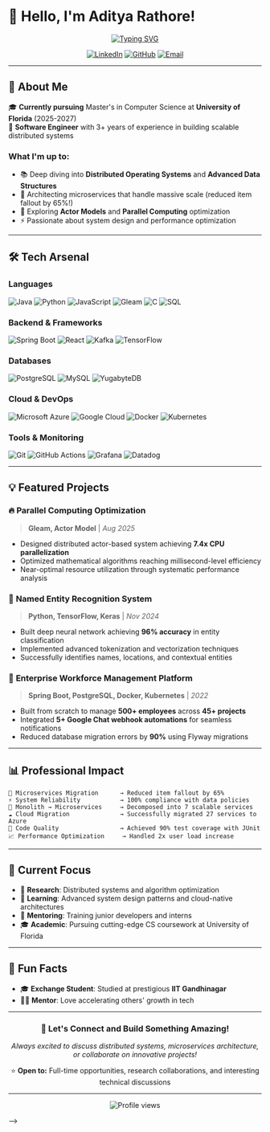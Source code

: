 # 👋 Hello, I'm Aditya Rathore! 

<p align="center">
  <a href="https://github.com/DenverCoder1/readme-typing-svg">
    <img src="https://readme-typing-svg.herokuapp.com?font=Fira+Code&color=00D4AA&size=28&center=true&vCenter=true&width=700&height=100&lines=Software+Engineer;MS+Computer+Science+%40+UF;Distributed+Systems+Enthusiast;Building+Scalable+Microservices" alt="Typing SVG" />
  </a>
</p>

<div align="center">
  
  [![LinkedIn](https://img.shields.io/badge/LinkedIn-0077B5?style=for-the-badge&logo=linkedin&logoColor=white)](https://linkedin.com/in/adityarathore20)
  [![GitHub](https://img.shields.io/badge/GitHub-181717?style=for-the-badge&logo=github&logoColor=white)](https://github.com/aditya-rathore15)
  [![Email](https://img.shields.io/badge/Email-D14836?style=for-the-badge&logo=gmail&logoColor=white)](mailto:rathoreaditya.work@gmail.com)

</div>

---

## 🚀 About Me

🎓 **Currently pursuing** Master's in Computer Science at **University of Florida** (2025-2027)  
💼 **Software Engineer** with 3+ years of experience in building scalable distributed systems  

### What I'm up to:
- 📚 Deep diving into **Distributed Operating Systems** and **Advanced Data Structures**
- 🔧 Architecting microservices that handle massive scale (reduced item fallout by 65%!)  
- 🌱 Exploring **Actor Models** and **Parallel Computing** optimization
- ⚡ Passionate about system design and performance optimization

---

## 🛠️ Tech Arsenal

### **Languages**
![Java](https://img.shields.io/badge/Java-ED8B00?style=for-the-badge&logo=openjdk&logoColor=white)
![Python](https://img.shields.io/badge/Python-3776AB?style=for-the-badge&logo=python&logoColor=white)
![JavaScript](https://img.shields.io/badge/JavaScript-F7DF1E?style=for-the-badge&logo=javascript&logoColor=black)
![Gleam](https://img.shields.io/badge/Gleam-FFAFF3?style=for-the-badge&logo=gleam&logoColor=black)
![C](https://img.shields.io/badge/C-00599C?style=for-the-badge&logo=c&logoColor=white)
![SQL](https://img.shields.io/badge/SQL-336791?style=for-the-badge&logo=postgresql&logoColor=white)

### **Backend & Frameworks** 
![Spring Boot](https://img.shields.io/badge/Spring_Boot-6DB33F?style=for-the-badge&logo=spring-boot&logoColor=white)
![React](https://img.shields.io/badge/React-20232A?style=for-the-badge&logo=react&logoColor=61DAFB)
![Kafka](https://img.shields.io/badge/Apache_Kafka-231F20?style=for-the-badge&logo=apache-kafka&logoColor=white)
![TensorFlow](https://img.shields.io/badge/TensorFlow-FF6F00?style=for-the-badge&logo=tensorflow&logoColor=white)

### **Databases**
![PostgreSQL](https://img.shields.io/badge/PostgreSQL-316192?style=for-the-badge&logo=postgresql&logoColor=white)
![MySQL](https://img.shields.io/badge/MySQL-00000F?style=for-the-badge&logo=mysql&logoColor=white)
![YugabyteDB](https://img.shields.io/badge/YugabyteDB-FF6B35?style=for-the-badge&logo=yugabyte&logoColor=white)

### **Cloud & DevOps**
![Microsoft Azure](https://img.shields.io/badge/Microsoft_Azure-0089D0?style=for-the-badge&logo=microsoft-azure&logoColor=white)
![Google Cloud](https://img.shields.io/badge/Google_Cloud-4285F4?style=for-the-badge&logo=google-cloud&logoColor=white)
![Docker](https://img.shields.io/badge/Docker-2496ED?style=for-the-badge&logo=docker&logoColor=white)
![Kubernetes](https://img.shields.io/badge/Kubernetes-326CE5?style=for-the-badge&logo=kubernetes&logoColor=white)

### **Tools & Monitoring**
![Git](https://img.shields.io/badge/Git-F05032?style=for-the-badge&logo=git&logoColor=white)
![GitHub Actions](https://img.shields.io/badge/GitHub_Actions-2088FF?style=for-the-badge&logo=github-actions&logoColor=white)
![Grafana](https://img.shields.io/badge/Grafana-F46800?style=for-the-badge&logo=grafana&logoColor=white)
![Datadog](https://img.shields.io/badge/Datadog-632CA6?style=for-the-badge&logo=datadog&logoColor=white)

---

## 💡 Featured Projects

### 🔥 **Parallel Computing Optimization** 
> **Gleam, Actor Model** | *Aug 2025*
- Designed distributed actor-based system achieving **7.4x CPU parallelization** 
- Optimized mathematical algorithms reaching millisecond-level efficiency
- Near-optimal resource utilization through systematic performance analysis

### 🧠 **Named Entity Recognition System**
> **Python, TensorFlow, Keras** | *Nov 2024*  
- Built deep neural network achieving **96% accuracy** in entity classification
- Implemented advanced tokenization and vectorization techniques
- Successfully identifies names, locations, and contextual entities

### 🏢 **Enterprise Workforce Management Platform**
> **Spring Boot, PostgreSQL, Docker, Kubernetes** | *2022*
- Built from scratch to manage **500+ employees** across **45+ projects**
- Integrated **5+ Google Chat webhook automations** for seamless notifications
- Reduced database migration errors by **90%** using Flyway migrations

---

## 📊 Professional Impact

```
🚀 Microservices Migration      → Reduced item fallout by 65%
⚡ System Reliability           → 100% compliance with data policies  
🔄 Monolith → Microservices     → Decomposed into 7 scalable services
☁️ Cloud Migration              → Successfully migrated 27 services to Azure
🧪 Code Quality                 → Achieved 90% test coverage with JUnit
📈 Performance Optimization     → Handled 2x user load increase
```

---

## 🎯 Current Focus

- 🔬 **Research**: Distributed systems and algorithm optimization
- 📖 **Learning**: Advanced system design patterns and cloud-native architectures  
- 🤝 **Mentoring**: Training junior developers and interns
- 🎓 **Academic**: Pursuing cutting-edge CS coursework at University of Florida

---

## 🌟 Fun Facts

- 🎓 **Exchange Student**: Studied at prestigious **IIT Gandhinagar** 
- 👨‍🏫 **Mentor**: Love accelerating others' growth in tech

---

<div align="center">
  
### 💬 Let's Connect and Build Something Amazing!

*Always excited to discuss distributed systems, microservices architecture, or collaborate on innovative projects!*

⭐ **Open to:** Full-time opportunities, research collaborations, and interesting technical discussions

</div>

---

<p align="center">
  <img src="https://komarev.com/ghpvc/?username=aditya-rathore15&label=Profile%20views&color=0e75b6&style=flat" alt="Profile views" />
</p>












<!-- ## Hi there 👋

<!--
**aditya-rathore15/aditya-rathore15** is a ✨ _special_ ✨ repository because its `README.md` (this file) appears on your GitHub profile.

Here are some ideas to get you started:

- 🔭 I’m currently working on ...
- 🌱 I’m currently learning ...
- 👯 I’m looking to collaborate on ...
- 🤔 I’m looking for help with ...
- 💬 Ask me about ...
- 📫 How to reach me: ...
- 😄 Pronouns: ...
- ⚡ Fun fact: ...
--> -->

